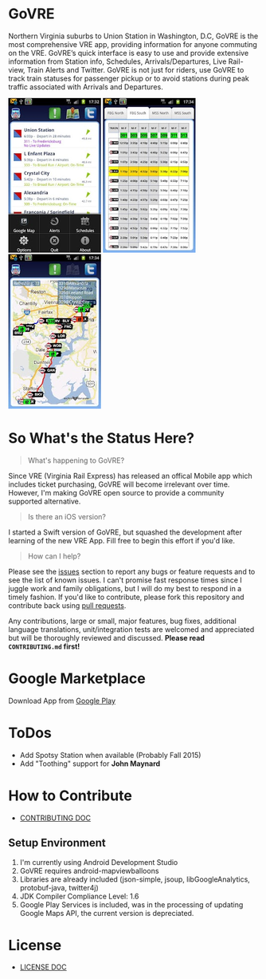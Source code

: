 # GoVRE
Northern Virginia suburbs to Union Station in Washington, D.C, GoVRE is the most comprehensive VRE app, providing information for anyone commuting on the VRE. GoVRE’s quick interface is easy to use and provide extensive information from Station info, Schedules, Arrivals/Departures, Live Rail-view, Train Alerts and Twitter. GoVRE is not just for riders, use GoVRE to track train statuses for passenger pickup or to avoid stations during peak traffic associated with Arrivals and Departures.

![alt tag](https://github.com/JasonBrannon/GoVRE/blob/master/Assets/Stations_sm.jpg)
![alt tag](https://github.com/JasonBrannon/GoVRE/blob/master/Assets/Schedule_sm.jpg)
![alt tag](https://github.com/JasonBrannon/GoVRE/blob/master/Assets/Map_sm.jpg)

# So What's the Status Here?

> What's happening to GoVRE?

Since VRE (Virginia Rail Express) has released an offical Mobile app which includes ticket purchasing, GoVRE will become irrelevant over time.  However, I'm making GoVRE open source to provide a community supported alternative.

> Is there an iOS version?

I started a Swift version of GoVRE, but squashed the development after learning of the new VRE App.  Fill free to begin this effort if you'd like.

> How can I help?

Please see the [issues](https://github.com/JasonBrannon/GoVRE/issues) section to report any bugs or feature requests and
to see the list of known issues. I can't promise fast response times since I juggle work and family obligations, but I
will do my best to respond in a timely fashion.  If you'd like to contribute, please fork this repository and contribute back using
[pull requests](https://github.com/JasonBrannon/GoVRE/pulls).

Any contributions, large or small, major features, bug fixes, additional language translations, unit/integration tests
are welcomed and appreciated but will be thoroughly reviewed and discussed. **Please read `CONTRIBUTING.md` first!**

# Google Marketplace
Download App from [Google Play](https://play.google.com/store/apps/details?id=com.echo5bravo.govre&hl=en)

# ToDos
- Add Spotsy Station when available (Probably Fall 2015)
- Add "Toothing" support for **John Maynard**

# How to Contribute
* [CONTRIBUTING DOC](https://github.com/JasonBrannon/GoVRE/blob/master/CONTRIBUTING.md)

## Setup Environment

1. I'm currently using Android Development Studio 
2. GoVRE requires android-mapviewballoons
3. Libraries are already included (json-simple, jsoup, libGoogleAnalytics, protobuf-java, twitter4j)
4. JDK Compiler Compliance Level: 1.6
5. Google Play Services is included, was in the processing of updating Google Maps API, the current version is depreciated.


# License
* [LICENSE DOC](https://github.com/JasonBrannon/GoVRE/blob/master/LICENSE)